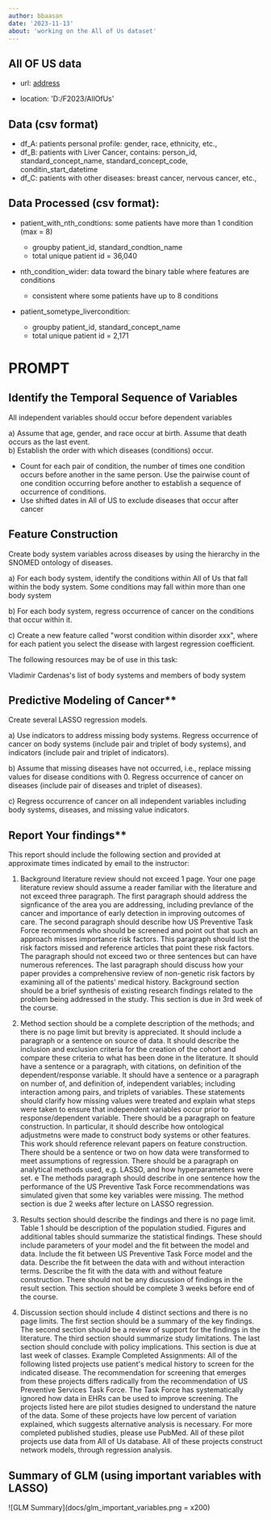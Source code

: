 ```yaml
---
author: bbaasan
date: '2023-11-13'
about: 'working on the All of Us dataset'
---
```


## All OF US data  
- url: [address](https://allofus.nih.gov/)

- location: 'D:/F2023/AllOfUs'  

## Data (csv format)  
- df_A: patients personal profile: gender, race, ethnicity, etc.,  
- df_B: patients with Liver Cancer, contains: person_id, standard_concept_name, standard_concept_code, conditin_start_datetime  
- df_C: patients with other diseases: breast cancer, nervous cancer, etc., 

## Data Processed (csv format): 
- patient_with_nth_condtions: some patients have more than 1 condition (max = 8)  
    - groupby patient_id, standard_condtion_name
    - total unique patient id = 36,040

- nth_condition_wider: data toward the binary table where features are conditions  
    - consistent where some patients have up to 8 conditions  

- patient_sometype_livercondition:  
    - groupby patient_id, standard_concept_name  
    - total unique patient id = 2,171


# PROMPT  

## **Identify the Temporal Sequence of Variables**  
All independent variables should occur before dependent variables

a) Assume that age, gender, and race occur at birth.  Assume that death occurs as the last event.  
b) Establish the order with which diseases (conditions) occur.  
- Count for each pair of condition, the number of times one condition occurs before another in the same person.  Use the pairwise count of one condition occurring before another to establish a sequence of occurrence of conditions.  
- Use shifted dates in All of US to exclude diseases that occur after cancer  

## **Feature Construction**  
Create body system variables across diseases by using the hierarchy in the SNOMED ontology of diseases.  

a) For each body system, identify the conditions within All of Us that fall within the body system.  Some conditions may fall within more than one body system  

b) For each body system, regress occurrence of cancer on the conditions that occur within it.  

c) Create a new feature called "worst condition within disorder xxx", where for each patient you select the disease with largest regression coefficient.  

The following resources may be of use in this task:

Vladimir Cardenas's list of body systems and members of body system

## Predictive Modeling of Cancer** 
Create several LASSO regression models.  

a) Use indicators to address missing body systems.  Regress occurrence of cancer on body systems (include pair and triplet of body systems), and indicators (include pair and triplet of indicators).  

b) Assume that missing diseases have not occurred, i.e., replace missing values for disease conditions with 0. Regress occurrence of cancer on diseases (include pair of diseases and triplet of diseases).  

c) Regress occurrence of cancer on all independent variables including body systems, diseases, and missing value indicators.  

## Report Your findings** 
This report should include the following section and provided at approximate times indicated by email to the instructor:  

1. Background literature review should not exceed 1 page. Your one page literature review should assume a reader familiar with the literature and not exceed three paragraph.  The first paragraph should address the signficance of the area you are addressing, including prevlance of the cancer and importance of early detection in improving outcomes of care.  The second paragraph should describe how US Preventive Task Force recommends who should be screened and point out that such an approach misses importance risk factors.  This paragraph should list the risk factors missed and reference articles that point these risk factors.  The paragraph should not exceed two or three sentences but can have numerous references.  The last paragraph should discuss how your paper provides a comprehensive review of non-genetic risk factors by examining all of the patients' medical history.  Background section should be a brief synthesis of existing research findings related to the problem being addressed in the study. This section is due in 3rd week of the course.  

2. Method section should be a complete description of the methods; and there is no page limit but brevity is appreciated. It should include a paragraph or a sentence on source of data. It should describe the inclusion and exclusion criteria for the creation of the cohort and compare these criteria to what has been done in the literature. It should have a sentence or a paragraph, with citations, on definition of the dependent/response variable.  It should have a sentence or a paragraph on number of, and definition of, independent variables; including interaction among pairs, and triplets of variables. These statements should clarify how missing values were treated and explain what steps were taken to ensure that independent variables occur prior to response/dependent variable. There should be a paragraph on feature construction.  In particular, it should describe how ontological adjustmetns were made to construct body systems or other features. This work should reference relevant papers on feature construction.  There should be a sentence or two on how data were transformed to meet assumptions of regression. There should be a paragraph on analytical methods used, e.g. LASSO, and how hyperparameters were set. e The methods paragraph should describe in one sentence how the performance of the US Preventive Task Force recommendations was simulated given that some key variables were missing. The method section is due 2 weeks after lecture on LASSO regression.   

3. Results section should describe the findings and there is no page limit.  Table 1 should be description of the population studied.  Figures and additional tables should summarize the statistical findings. These should include parameters of your model and the fit between the model and data. Include the fit between US Preventive Task Force model and the data. Describe the fit between the data with and without interaction terms. Describe the fit with the data with and without feature construction. There should not be any discussion of findings in the result section.  This section should be complete 3 weeks before end of the course.  

4. Discussion section should include 4 distinct sections and there is no page limits.  The first section should be a summary of the key findings.  The second section should be a review of support for the findings in the literature. The third section should summarize study limitations.  The last section should conclude with policy implications. This section is due at last week of classes.
Example Completed Assignments: All of the following listed projects use patient's medical history to screen for the indicated disease. The recommendation for screening that emerges from these projects differs radically from the recommendation of US Preventive Services Task Force. The Task Force has systematically ignored how data in EHRs can be used to improve screening.  The projects listed here are pilot studies designed to understand the nature of the data.  Some of these projects have low percent of variation explained, which suggests alternative analysis is necessary. For more completed published studies, please use PubMed. All of these pilot projects use data from All of Us database.  All of these projects construct network models, through regression analysis.

## Summary of GLM (using important variables with LASSO)  
![GLM Summary](docs/glm_important_variables.png = x200)
